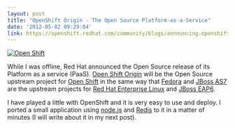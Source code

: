 ```yaml
---
layout: post
title: "OpenShift Origin - The Open Source Platform-as-a-Service"
date: '2012-05-02 09:29:04'
link: https://openshift.redhat.com/community/blogs/announcing-openshift-origin-the-open-source-platform-as-a-service-paas
---
```


<div class="alignleft">
  <a href="http://openshift.redhat.com"><img src="https://openshift.redhat.com/app/images/logo-medium.png" alt="Open Shift"></a>
</div>

While I was offline, Red Hat announced the Open Source release of its Platform as a service (PaaS).
[Open Shift Origin][origin] will be the Open Source upstream project for [Open Shift][openshift] in the same way that [Fedora][fedora] and [JBoss AS7][as7] are the upstream projects for [Red Hat Enterprise Linux][rhel] and [JBoss EAP6][eap6].

I have played a little with OpenShift and it is very easy to use and deploy. I ported a small application using [node.js][nodejs] and [Redis][redis] to it in a matter of minutes (I will write about it in  my next post).

[origin]: https://openshift.redhat.com/community/open-source
[openshift]: https://openshift.redhat.com
[fedora]: http://fedoraproject.org/
[as7]: http://www.jboss.org/as7
[rhel]: http://www.redhat.com/products/enterprise-linux/
[eap6]: http://www.redhat.com/products/jbossenterprisemiddleware/application-platform/
[nodejs]: http://nodejs.org/
[redis]: http://redis.io/


